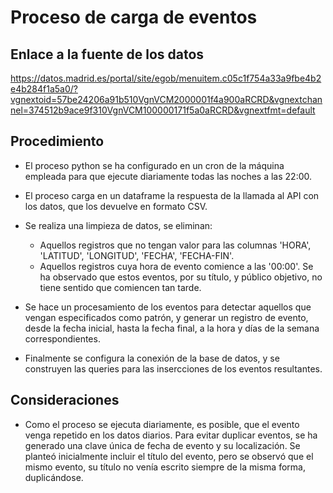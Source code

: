 # Proceso de carga de eventos

## Enlace a la fuente de los datos
https://datos.madrid.es/portal/site/egob/menuitem.c05c1f754a33a9fbe4b2e4b284f1a5a0/?vgnextoid=57be24206a91b510VgnVCM2000001f4a900aRCRD&vgnextchannel=374512b9ace9f310VgnVCM100000171f5a0aRCRD&vgnextfmt=default


## Procedimiento

- El proceso python se ha configurado en un cron de la máquina empleada para que ejecute diariamente todas las noches a las 22:00.

- El proceso carga en un dataframe la respuesta de la llamada al API con los datos, que los devuelve en formato CSV.

- Se realiza una limpieza de datos, se eliminan:
  - Aquellos registros que no tengan valor para las columnas 'HORA', 'LATITUD', 'LONGITUD', 'FECHA', 'FECHA-FIN'.
  - Aquellos registros cuya hora de evento comience a las '00:00'. Se ha observado que estos eventos, por su título, y público objetivo, no tiene sentido que comiencen tan tarde.

- Se hace un procesamiento de los eventos para detectar aquellos que vengan especificados como patrón, y generar un registro de evento, desde la fecha inicial, hasta la fecha final, a la hora y días de la semana correspondientes.

- Finalmente se configura la conexión de la base de datos, y se construyen las queries para las insercciones de los eventos resultantes.

## Consideraciones

- Como el proceso se ejecuta diariamente, es posible, que el evento venga repetido en los datos diarios. Para evitar duplicar eventos, se ha generado una clave única de fecha de evento y su localización. Se planteó inicialmente incluir el título del evento, pero se observó que el mismo evento, su título no venía escrito siempre de la misma forma, duplicándose.




